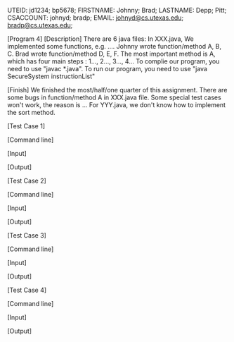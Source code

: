 UTEID: jd1234; bp5678;
FIRSTNAME: Johnny; Brad;
LASTNAME: Depp; Pitt;
CSACCOUNT: johnyd; bradp;
EMAIL: johnyd@cs.utexas.edu; bradp@cs.utexas.edu;

[Program 4]
[Description]
There are 6 java files: In XXX.java, We implemented some functions, e.g. .... Johnny wrote function/method A, B, C. Brad wrote function/method D, E, F. The most important method is A, which has four main steps : 1..., 2..., 3..., 4... To complie our program, you need to use "javac *.java". To run our program, you need to use "java SecureSystem instructionList"

[Finish]
We finished the most/half/one quarter of this assignment. There are some bugs in function/method A in XXX.java file. Some special test cases won't work, the reason is ... For YYY.java, we don't know how to implement the sort method.

[Test Case 1]

[Command line]

[Input]

[Output]




[Test Case 2]

[Command line]

[Input]

[Output]




[Test Case 3]

[Command line]

[Input]

[Output]



[Test Case 4]

[Command line]

[Input]

[Output]


